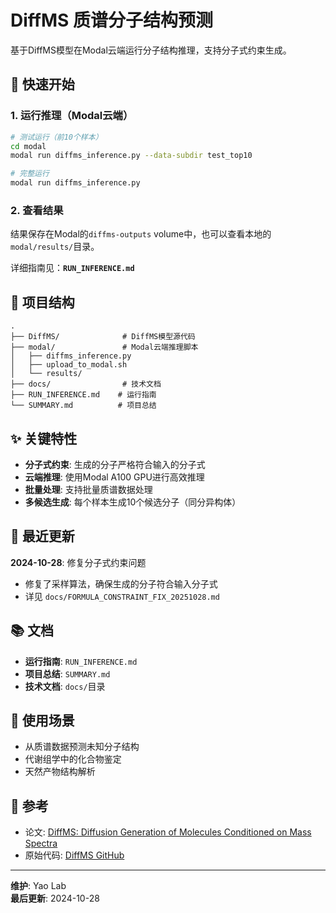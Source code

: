 # DiffMS 质谱分子结构预测

基于DiffMS模型在Modal云端运行分子结构推理，支持分子式约束生成。

## 🚀 快速开始

### 1. 运行推理（Modal云端）

```bash
# 测试运行（前10个样本）
cd modal
modal run diffms_inference.py --data-subdir test_top10

# 完整运行
modal run diffms_inference.py
```

### 2. 查看结果

结果保存在Modal的`diffms-outputs` volume中，也可以查看本地的`modal/results/`目录。

详细指南见：**`RUN_INFERENCE.md`**

## 📁 项目结构

```
.
├── DiffMS/              # DiffMS模型源代码
├── modal/               # Modal云端推理脚本
│   ├── diffms_inference.py
│   ├── upload_to_modal.sh
│   └── results/
├── docs/                # 技术文档
├── RUN_INFERENCE.md    # 运行指南
└── SUMMARY.md          # 项目总结
```

## ✨ 关键特性

- **分子式约束**: 生成的分子严格符合输入的分子式
- **云端推理**: 使用Modal A100 GPU进行高效推理
- **批量处理**: 支持批量质谱数据处理
- **多候选生成**: 每个样本生成10个候选分子（同分异构体）

## 🔧 最近更新

**2024-10-28**: 修复分子式约束问题
- 修复了采样算法，确保生成的分子符合输入分子式
- 详见 `docs/FORMULA_CONSTRAINT_FIX_20251028.md`

## 📚 文档

- **运行指南**: `RUN_INFERENCE.md`
- **项目总结**: `SUMMARY.md`
- **技术文档**: `docs/`目录

## 🎯 使用场景

- 从质谱数据预测未知分子结构
- 代谢组学中的化合物鉴定
- 天然产物结构解析

## 📖 参考

- 论文: [DiffMS: Diffusion Generation of Molecules Conditioned on Mass Spectra](https://arxiv.org/html/2502.09571v2)
- 原始代码: [DiffMS GitHub](https://github.com/coleygroup/DiffMS)

---

**维护**: Yao Lab  
**最后更新**: 2024-10-28

